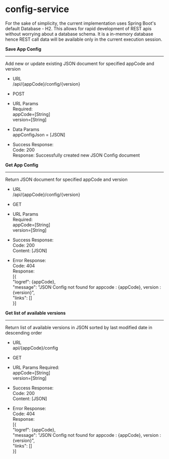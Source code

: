 # config-service

  For the sake of simplicity, the current implementation uses Spring Boot's default Database - H2. This allows for rapid development of   REST apis without worrying about a database schema. It is a in-memory database hence REST call data will be available only in the      current execution session.

<b>Save App Config</b>
- - - -
Add new or update existing JSON document for specified appCode and version

* URL<br>
  /api/{appCode}/config/{version}

* POST

* URL Params<br>
  Required:<br>
  appCode=[String]<br>
  version=[String]

* Data Params<br>
  appConfigJson = [JSON]

* Success Response: <br>
  Code: 200<br>
  Response: Successfully created new JSON Config document
  
<b>Get App Config</b>
- - - -
Return JSON document for specified appCode and version

* URL<br>
/api/{appCode}/config/{version}

* GET

* URL Params<br>
  Required:<br>
  appCode=[String]<br>
  version=[String]

* Success Response: <br>
  Code: 200<br>
  Content: [JSON] <br>
  
* Error Response: <br>
  Code: 404 <br>
  Response: <br>
  [{<br>
    "logref": {appCode},<br>
    "message": "JSON Config not found for appcode : {appCode}, version : {version}",<br>
    "links": []<br>
  }]<br>
  
<b>Get list of available versions</b>
- - - -
Return list of available versions in JSON sorted by last modified date in descending order

* URL<br>
api/{appCode}/config

* GET

* URL Params
  Required:<br>
  appCode=[String]<br>
  version=[String]

* Success Response: <br>
  Code: 200<br>
  Content: [JSON] <br>
  
* Error Response: <br>
  Code: 404 <br>
  Response: <br>
  [{<br>
    "logref": {appCode},<br>
    "message": "JSON Config not found for appcode : {appCode}, version : {version}",<br>
    "links": []<br>
  }]<br>
